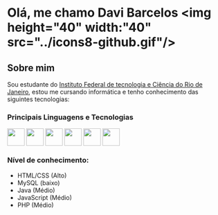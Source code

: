 # Olá, me chamo Davi Barcelos <img height="40" width:"40" src="../icons8-github.gif"/>
## Sobre mim

Sou estudante do <a href="https://l.facebook.com/l.php?u=http%3A%2F%2Fifrj.edu.br%2Farraialdocabo%3Ffbclid%3DIwAR3YsrjZjvQgSTjlQbEmuA9rCoZPyfv6wsgJyL64SMWj23vgCX4K4mAGvvw&h=AT1mczKF67cDpzulJfOEAL-ZuvQvPC5UBiClpWy3sLHjxvgLOjgDt6ZB5TpkV7VuEgE1Ub_scaENLHmYsjLXL-t3s8o6qOUcqqU1LWVQnodVtimSifluRu_Nz8oZyhvjDpG01w">Instituto Federal de tecnologia e Ciência do Rio de Janeiro</a>, estou me cursando informática e tenho conhecimento das siguintes tecnologias:

### Principais Linguagens e Tecnologias
<div style="display: inline_block">
  <img align="center" height="40" width:"40" src="../icons8-html-5.svg"/>
  <img align="center" height="40" width:"40" src="../icons8-css3.svg"/>
  <img align="center" height="40" width:"40" src="../icons8-mysql-logo.svg" />
  <img align="center" height="40" width:"40" src="../icons8-php-logo.svg"/>
  <img align="center" height="40" width:"40" src="../icons8-java.svg"/>
  <img align="center" height="40" width:"40" src="../icons8-javascript.svg"/>
  
</div>

### Nível de conhecimento:
- HTML/CSS (Alto) 
- MySQL (baixo)
- Java (Médio)
- JavaScript (Médio)
- PHP (Médio)
